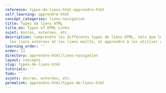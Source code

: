 ```yaml
---
reference: types-de-liens-html-apprendre-html
self_learning: apprendre-html
concept_categories: liens-navigation
title: Types de liens HTML
title_en: Types of HTML Links
sujet: Ancres, externes, etc.
description: Comprendre les différents types de liens HTML, tels que les liens ancres,
  les liens externes et les liens mailto, et apprendre à les utiliser correctement.
learning_order: ''
order: 11
directory: apprendre-html/liens-navigation
layout: concepts
slug: types-de-liens-html
tutorials: ''
Todo: ''
sujets: Ancres, externes, etc.
permalink: apprendre-html/types-de-liens-html
---
```

